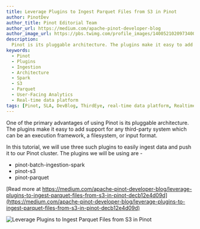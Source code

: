 ```yaml
---
title: Leverage Plugins to Ingest Parquet Files from S3 in Pinot
author: PinotDev
author_title: Pinot Editorial Team
author_url: https://medium.com/apache-pinot-developer-blog
author_image_url: https://pbs.twimg.com/profile_images/1400521020973400069/5y2UMi4r_400x400.jpg
description:
  Pinot is its pluggable architecture. The plugins make it easy to add support for any third-party system which can be an execution framework, a filesystem, or input format.
keywords:
  - Pinot
  - Plugins
  - Ingestion
  - Architecture
  - Spark
  - S3
  - Parquet
  - User-Facing Analytics
  - Real-time data platform
tags: [Pinot, SLA, DevBlog, ThirdEye, real-time data platform, Realtime, Analytics, User-Facing Analytics]
---
```


One of the primary advantages of using Pinot is its pluggable architecture. The plugins make it easy to add support for any third-party system which can be an execution framework, a filesystem, or input format.

In this tutorial, we will use three such plugins to easily ingest data and push it to our Pinot cluster. The plugins we will be using are -

- pinot-batch-ingestion-spark
- pinot-s3
- pinot-parquet

[Read more at https://medium.com/apache-pinot-developer-blog/leverage-plugins-to-ingest-parquet-files-from-s3-in-pinot-decb12e4d09d](https://medium.com/apache-pinot-developer-blog/leverage-plugins-to-ingest-parquet-files-from-s3-in-pinot-decb12e4d09d)

![Leverage Plugins to Ingest Parquet Files from S3 in Pinot](https://miro.medium.com/max/6000/0*afbs7azGt-GpSVeP)
